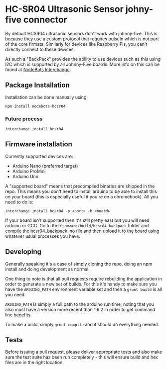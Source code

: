 # HC-SR04 Ultrasonic Sensor johny-five connector

By default HCSR04 ultrasonic sensors don't work with johnny-five. This is because
they use a custom protocol that requires pulseIn which is not part of the core
firmata. Similarly for devices like Raspberry Pis, you can't directly connect
to these devices. 

As such a "BackPack" provides the ability to use devices such as this using 
I2C which is supported by all Johnny-Five boards. More info on this can be
found at [NodeBots Interchange](http://github.com/ajfisher/nodebots-interchange).

## Package Installation

Installation can be done manually using:

```
npm install nodebots-hcsr04
```

### Future process

```
interchange install hcsr04
```

## Firmware installation

Currently supported devices are:

* Arduino Nano (preferred target)
* Arduino ProMini
* Arduino Uno

A "supported board" means that precompiled binaries are shipped in the repo. This
means you don't need to install arduino to be able to install this on your board 
(this is especially useful if you're on a chromebook). All you need to do is:

```
interchange install hcsr04 -p <port> -b <board>
```

If your board isn't supported then it's still pretty east but you will need
arduino or GCC. Go to the `firmware/build/hcsr04_backpack` folder and compile
the hcsr04_backpack.ino file and then upload it to the board using whatever
usual processes you have.

## Developing

Generally speaking it's a case of simply cloning the repo, doing an npm install
and doing development as normal.

One thing to note is that all pull requests require rebuilding the application 
in order to generate a new set of builds. For this it's handy to make sure you
have the `ARDUINO_PATH` environment variable set and then a `grunt build` is
all you need.

`ARDUINO_PATH` is simply a full path to the arduino run time, noting that you also
must have a version more recent than 1.6.2 in order to get command line benefits.

To make a build, simply `grunt compile` and it should do everything needed.

## Tests

Before issuing a pull request, please deliver appropriate tests and also make
sure the test suite has been run completely - this will ensure build and 
hex files are in the right location.
